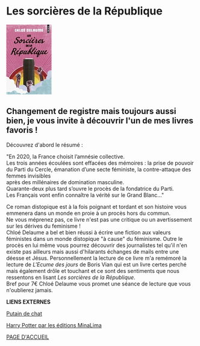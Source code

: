 # Les sorcières de la République 

![image](images/LesSorcieres.jpg)

## Changement de registre mais toujours aussi bien, je vous invite à découvrir l'un de mes livres favoris !

Découvrez d'abord le résumé : 

"En 2020, la France choisit l’amnésie collective.  
Les trois années écoulées sont effacées des mémoires : la prise de pouvoir  
du Parti du Cercle, émanation d’une secte féministe, la contre-attaque des femmes invisibles  
après des millénaires de domination masculine.  
Quarante-deux plus tard s’ouvre le procès de la fondatrice du Parti.  
Les Français vont enfin connaître la vérité sur le Grand Blanc…"  

Ce roman distopique est à la fois poignant et tordant et son histoire vous emmenera dans un monde en proie à un procès hors du commun.  
Ne vous méprenez pas, ce livre n'est pas une critique ou un avertissement sur les dérives du feminisme !  
Chloé Delaume a bel et bien réussi à écrire une fiction aux valeurs féministes dans un monde distopique "à cause" du féminisme. 
Outre le procès en lui même vous pourrez découvrir des journalistes tel qu'il n'en existe pas ailleurs mais aussi d'hilarants échanges de mails entre une déesse et Jésus. 
Personnellement la lecture de ce livre m'a remémoré la lecture de *L'Ecume des jours* de Boris Vian qui est un livre certes perché mais également drôle et touchant et ce sont des sentiments que nous ressentons en lisant *Les sorcières de la République*.  
Bref pour 7€ Chloé Delaume vous promet une séance de lecture que vous n'oublierez jamais.  


**LIENS EXTERNES**

[Putain de chat](livre1.md)

[Harry Potter par les éditions MinaLima](livre3.md)

[PAGE D'ACCUEIL](index.md)
